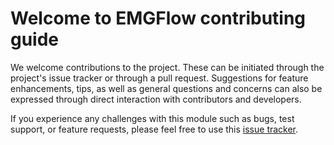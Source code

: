 # Welcome to EMGFlow contributing guide

We welcome contributions to the project. These can be initiated through the project's issue tracker or through a pull request. Suggestions for feature enhancements, tips, as well as general questions and concerns can also be expressed through direct interaction with contributors and developers.

If you experience any challenges with this module such as bugs, test support, or feature requests, please feel free to use this [issue tracker](https://github.com/WiIIson/EMGFlow-Python-Package/issues).
